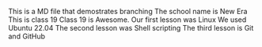 This is a MD file that demostrates branching
The school name is New Era
This is class 19
Class 19 is Awesome.
Our first lesson was Linux
We used Ubuntu 22.04
The second lesson was Shell scripting
The third lesson is Git and GitHub
